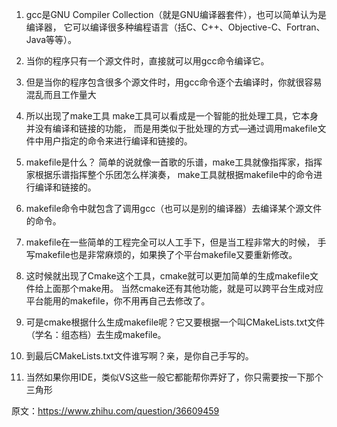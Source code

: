 1. gcc是GNU Compiler Collection（就是GNU编译器套件），也可以简单认为是编译器，
它可以编译很多种编程语言（括C、C++、Objective-C、Fortran、Java等等）。

2. 当你的程序只有一个源文件时，直接就可以用gcc命令编译它。

3. 但是当你的程序包含很多个源文件时，用gcc命令逐个去编译时，你就很容易混乱而且工作量大

4. 所以出现了make工具
make工具可以看成是一个智能的批处理工具，它本身并没有编译和链接的功能，
而是用类似于批处理的方式—通过调用makefile文件中用户指定的命令来进行编译和链接的。

5. makefile是什么？
简单的说就像一首歌的乐谱，make工具就像指挥家，指挥家根据乐谱指挥整个乐团怎么样演奏，
make工具就根据makefile中的命令进行编译和链接的。

6. makefile命令中就包含了调用gcc（也可以是别的编译器）去编译某个源文件的命令。

7. makefile在一些简单的工程完全可以人工手下，但是当工程非常大的时候，
手写makefile也是非常麻烦的，如果换了个平台makefile又要重新修改。

8. 这时候就出现了Cmake这个工具，cmake就可以更加简单的生成makefile文件给上面那个make用。
当然cmake还有其他功能，就是可以跨平台生成对应平台能用的makefile，你不用再自己去修改了。

9. 可是cmake根据什么生成makefile呢？它又要根据一个叫CMakeLists.txt文件
（学名：组态档）去生成makefile。

10. 到最后CMakeLists.txt文件谁写啊？亲，是你自己手写的。

11. 当然如果你用IDE，类似VS这些一般它都能帮你弄好了，你只需要按一下那个三角形

原文：https://www.zhihu.com/question/36609459
